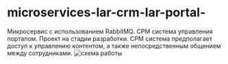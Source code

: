 # microservices-lar-crm-lar-portal-
Микросервис с использованием RabbitMQ. СРМ система управления порталом. Проект на стадии разработки. СРМ система предполагает доступ к управлению контентом, а также непосредственным общением между сотрудниками. 
![схема работы](https://github.com/get-route/microservices-lar-crm-lar-portal-/assets/112827365/e30c6e92-ac93-4c7d-8699-f8302e52cfb6)
